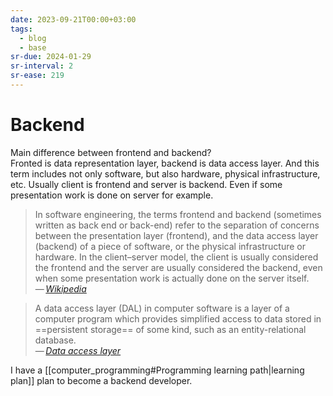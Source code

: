 ```yaml
---
date: 2023-09-21T00:00+03:00
tags:
  - blog
  - base
sr-due: 2024-01-29
sr-interval: 2
sr-ease: 219
---
```


# Backend

Main difference between frontend and backend?
&#10;<br>
Fronted is data representation layer, backend is data access layer. And
this term includes not only software, but also hardware, physical
infrastructure, etc. Usually client is frontend and server is backend. Even
if some presentation work is done on server for example.
> In software engineering, the terms frontend and backend (sometimes
> written as back end or back-end) refer to the separation of concerns
> between the presentation layer (frontend), and the data access layer
> (backend) of a piece of software, or the physical infrastructure or
> hardware. In the client–server model, the client is usually considered
> the frontend and the server are usually considered the backend, even when
> some presentation work is actually done on the server itself.\
> — <cite>[Wikipedia](https://en.wikipedia.org/wiki/Frontend_and_backend)</cite>

> A data access layer (DAL) in computer software is a layer of a computer
> program which provides simplified access to data stored in
> ==persistent storage== of some kind, such as an entity-relational database.\
> — <cite>[Data access layer](https://en.wikipedia.org/wiki/Data_access_layer)</cite>

I have a [[computer_programming#Programming learning path|learning plan]]
plan to become a backend developer.

